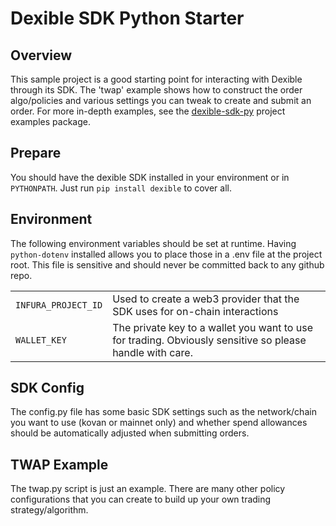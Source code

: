 # Dexible SDK Python Starter

## Overview
This sample project is a good starting point for interacting with Dexible through its SDK. The 'twap' example shows how to construct the order algo/policies and various settings you can tweak to create and submit an order. For more in-depth examples, see the [dexible-sdk-py](https://github.com/buidlhub/dexible-sdk-py) project examples package.

## Prepare

You should have the dexible SDK installed in your environment or in `PYTHONPATH`.  Just run `pip install dexible` to cover all.  

## Environment
The following environment variables should be set at runtime. Having `python-dotenv` installed allows you to place those in a .env file at the project root. This file is sensitive and should never be committed back to any github repo.

|               |                                                                                            |
|---------------|--------------------------------------------------------------------------------------------|
| `INFURA_PROJECT_ID` | Used to create a web3 provider that the SDK uses for on-chain interactions                                          |                             |
| `WALLET_KEY`  | The private key to a wallet you want to use for trading. Obviously sensitive so please handle with care. |

## SDK Config
The config.py file has some basic SDK settings such as the network/chain you want to use (kovan or mainnet only) and whether spend allowances should be automatically adjusted when submitting orders.

## TWAP Example
The twap.py script is just an example. There are many other policy configurations that you can create to build up your own trading strategy/algorithm. 

